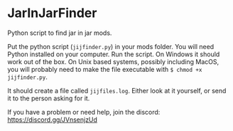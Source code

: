 # JarInJarFinder
Python script to find jar in jar mods.

Put the python script (`jijfinder.py`) in your mods folder. You will need Python installed on your computer.
Run the script. On Windows it should work out of the box. On Unix based systems, possibly including MacOS, you will probably need to make the file executable with `$ chmod +x jijfinder.py`.

It should create a file called `jijfiles.log`. Either look at it yourself, or send it to the person asking for it.

If you have a problem or need help, join the discord: https://discord.gg/JVnsenjzUd

